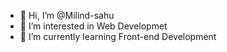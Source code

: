 - 👋 Hi, I’m @Milind-sahu
- 👀 I’m interested in Web Developmet
- 🌱 I’m currently learning Front-end Development 


<!---
Milind-sahu/Milind-sahu is a ✨ special ✨ repository because its `README.md` (this file) appears on your GitHub profile.
You can click the Preview link to take a look at your changes.
--->
